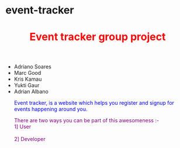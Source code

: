 # event-tracker
<HTML>
<header>
<meta name="viewport" content="width=device-width, initial-scale=1">
<link rel="stylesheet" href="https://www.w3schools.com/w3css/4/w3.css">
<body>
<div class="w3-container w3-center w3-animate-zoom">
<h1> <font color="red">Event tracker group project </font></h1></header>
 <ul class= "By:-">
<li>Adriano Soares</li>
<li>Marc Good</li>
<li>Kris Kamau</li>
<li>Yukti Gaur</li>
<li>Adrian Albano </li> </div>
<p> <font color="blue">  Event tracker, is a website which helps you register and signup for events happening around you. </font> </p>
<p> <font color="purple"> There are two ways you can be part of this awesomeness :- <br> 1] User </br> <br> 2] Developer </br> </p>






